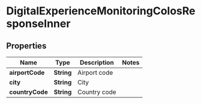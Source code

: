 

# DigitalExperienceMonitoringColosResponseInner


## Properties

| Name | Type | Description | Notes |
|------------ | ------------- | ------------- | -------------|
|**airportCode** | **String** | Airport code |  |
|**city** | **String** | City |  |
|**countryCode** | **String** | Country code |  |



